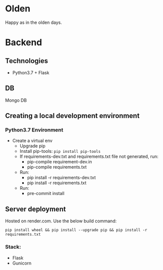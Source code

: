 # Olden

Happy as in the olden days.


# Backend

## Technologies
- Python3.7 + Flask

## DB
Mongo DB

## Creating a local development environment

### Python3.7 Environment
- Create a virtual env
  - Upgrade pip
  - Install pip-tools: `pip install pip-tools`
  - If requirements-dev.txt and requirements.txt file not generated, run:
    - pip-compile requirement-dev.in
    - pip-compile requirements.txt
  - Run:
    - pip install -r requirements-dev.txt
    - pip install -r requirements.txt
  - Run:
    - pre-commit install

## Server deployment

Hosted on render.com. Use the below build command:

`pip install wheel && pip install --upgrade pip && pip install -r requirements.txt`


### Stack:
- Flask
- Gunicorn